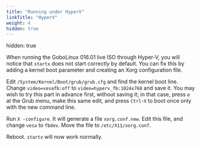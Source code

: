 ```yaml
---
title: "Running under HyperV"
linkTitle: "HyperV"
weight: 4
hidden: true
---
```


hidden: true

When running the GoboLinux 016.01 live ISO through Hyper-V, you will notice that
`startx` does not start correctly by default. You can fix this by adding a
kernel boot parameter and creating an Xorg configuration file.

Edit `/System/Kernel/Boot/grub/grub.cfg` and find the kernel boot line. Change
`video=vesafb:off` to `video=hyperv_fb:1024x768` and save it. You may wish to
try this part in advance first, without saving it; in that case, press `e` at
the Grub menu, make this same edit, and press `Ctrl`-`X` to boot once only with
the new command line.

Run `X -configure`. It will generate a file `xorg.conf.new`. Edit this file, and
change `vesa` to `fbdev`. Move the file to `/etc/X11/xorg.conf`.

Reboot. `startx` will now work normally.

